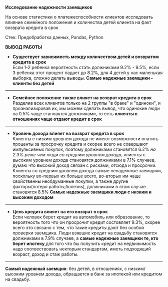 **Исследование надежности заемщиков**

На основе статистики о платежеспособности клиентов исследовать влияние семейного положения и количества детей клиента на факт возврата кредита в срок	

Стек: Предобработка данных, Pandas, Python

**ВЫВОД РАБОТЫ**
* **Существует зависимость между количеством детей и возвратом кредита в срок**  <br/>
Если 1-2 ребенка вероятность стать должниками 9.2% - 9.5%, если 3 ребенка этот процент падает до 8.2%, для 4 детей у нас маленькая выборка, сложно делать выводы. **Самые надежные заемщики - клиенты без детей**
---
* **Семейное положение также влияет на возврат кредита в срок**<br/>
Разделив всех клиентов только на 2 группы "в браке" и "одиноки", и проанализировав их, мы можем сделать вывод, что одинокие люди на 0.5% чаще становятся должниками, то есть **клиенты в отношениях чаще отдают кредит в срок**
---
* **Уровень дохода влияет на возврат кредита в срок**<br/>
Клиенты с низким уровнем дохода не имеют возможности опатить проценты за просрочку кредита и скорее всего не совершают импульсивных покупок, поэтому должниками становятся 6.2% *на 2.3% реже чем люди со средним уровнем дохода*, клиенты с высоким уровнем дохода становятся должниками в 7.1% случаев, думаю что высокий доход связан с рисками, отсюда и просрочки. Клиенты со средним уровнем дохода самые ненадежные заемщики, поскольку во-первых их больше всего, во-вторых им чаще свойственны необдуманные покупки, а также другие факторы(потеря работы,болезнь), должниками в этом случае становятся 8.5%             **Самые надежные заемщики люди с низким и высоким доходом**
---
* **Цель кредита влияет на его возврат в срок**<br/>
Если человек берет кредит на автомобиль или образование, то вероятность того что он просрочит кредит состовляет 9.3%, скорее всего это связано с тем, что такие кредиты дают без особой проверки заемщика. Люди взявшие кредит на свадьбу становятся должниками в 7.9% случаев, а **самые надежные заемщики те, кто берет ипотеку**,для того что бы получить кредит на недвижимость надо соотвествовать некторым стандартам, иметь подходящий возраст, доход и стаж работы.
---
**Самый надежный заемщик**:
без детей, в отношениях, с низким/высоким уровнем дохода, обращается в банк за ипотекой или кредитом на свадьбу.
